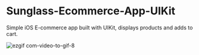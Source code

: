# Sunglass-Ecommerce-App-UIKit
Simple iOS E-commerce app built with UIKit, displays products and adds to cart.

![ezgif com-video-to-gif-8](https://user-images.githubusercontent.com/49708426/110874745-ecd63300-8299-11eb-92df-22c5754ee9f4.gif)
